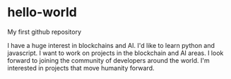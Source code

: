 # hello-world
My first github repository

I have a huge interest in blockchains and AI. 
I'd like to learn python and javascript. 
I want to work on projects in the blockchain and AI areas.
I look forward to joining the community of developers around the world.
I'm interested in projects that move humanity forward. 
